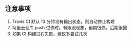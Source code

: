 ## 注意事项

1. Travis CI 默认 10 分钟没有输出状态，则自动停止构建
2. 阿里云仓库 push 过快时，有限流现象，前期很快，后期很慢
3. 如果 CI 构建过程失败，建议多尝试几次
